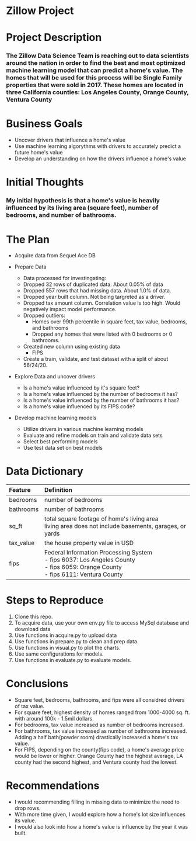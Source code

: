 # Zillow Project

# Project Description

### The Zillow Data Science Team is reaching out to data scientists around the nation in order to find the best and most optimized machine learning model that can predict a home's value. The homes that will be used for this process will be Single Family properties that were sold in 2017. These homes are located in three California counties: Los Angeles County, Orange County, Ventura County


# Business Goals

* Uncover drivers that influence a home's value
* Use machine learning algorythms with drivers to accurately predict a future home's value
* Develop an understanding on how the drivers influence a home's value

# Initial Thoughts

### My initial hypothesis is that a home's value is heavily influenced by its living area (square feet),  number of bedrooms, and number of bathrooms.

# The Plan

* Acquire data from Sequel Ace DB

* Prepare Data
    - Data processed for investingating:
    - Dropped 32 rows of duplicated data. About 0.05% of data
    - Dropped 557 rows that had missing data. About 1.0% of data.
    - Dropped year built column. Not being targreted as a driver.
    - Dropped tax amount column. Correlation value is too high. Would negatively impact model performance.
    - Dropped outliers:
        - Homes over 99th percentile in square feet, tax value, bedrooms, and bathrooms
        - Dropped any homes that were listed with 0 bedrooms or 0 bathrooms.
    - Created new column using existing data
        - FIPS
    - Create a train, validate, and test dataset with a split of about 56/24/20.
    
* Explore Data and uncover drivers
    - Is a home's value influenced by it's square feet?
    - Is a home's value influenced by the number of bedrooms it has?
    - Is a home's value influenced by the number of bathrooms it has?
    - Is a home's value influenced by its FIPS code?
 
* Develop machine learning models
    - Utilize drivers in various machine learning models
    - Evaluate and refine models on train and validate data sets
    - Select best performing models
    - Use test data set on best models


# Data Dictionary

| Feature | Definition |
| :-- | :-- |
| bedrooms | number of bedrooms |
| bathrooms | number of bathrooms |
| sq_ft | total square footage of home's living area<br>living area does not include basements, garages, or yards|
| tax_value | the house property value in USD | 
| fips | Federal Information Processing System<br>- fips 6037: Los Angeles County<br>- fips 6059: Orange County<br>- fips 6111: Ventura County |

# Steps to Reproduce

1. Clone this repo.
2. To acquire data, use your own env.py file to access MySql database and download data
3. Use functions in acquire.py to upload data
4. Use functions in prepare.py to clean and prep data.
5. Use functions in visual.py to plot the charts.
5. Use same configurations for models.
6. Use functions in evaluate.py to evaluate models.

# Conclusions

* Square feet, bedrooms, bathrooms, and fips were all considred drivers of tax value.
* For square feet, highest density of homes ranged from 1000-4000 sq. ft. with around 100k - 1.5mil dollars.
* For bedrooms, tax value increased as number of bedrooms increased.
* For bathrooms, tax value increased as number of bathrooms increased. Adding a half bath(powder room) drastically increased a home's tax value.
* For FIPS, depending on the county(fips code), a home's average price would be lower or higher. Orange County had the highest average, LA county had the second highest, and Ventura county had the lowest. 

# Recommendations

- I would recommending filling in missing data to minimize the need to drop rows.
- With more time given, I would explore how a home's lot size influences its value.
- I would also look into how a home's value is influence by the year it was built.




